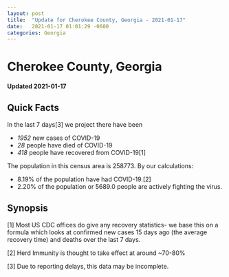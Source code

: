 ```yaml
---
layout: post
title:  "Update for Cherokee County, Georgia - 2021-01-17"
date:   2021-01-17 01:01:29 -0600
categories: Georgia
---
```


# Cherokee County, Georgia
#### Updated 2021-01-17

## Quick Facts

In the last 7 days[3] we project there have been
- *1952* new cases of COVID-19
- *28* people have died of COVID-19
- *418* people have recovered from COVID-19[1]

The population in this census area is 258773. By our calculations:
- 8.19% of the population have had COVID-19.[2]
- 2.20% of the population or 5689.0 people are actively fighting the virus.

## Synopsis




[1] Most US CDC offices do give any recovery statistics- we base this on a formula which looks at confirmed new cases
15 days ago (the average recovery time) and deaths over the last 7 days.

[2] Herd Immunity is thought to take effect at around ~70-80%

[3] Due to reporting delays, this data may be incomplete.
 
    